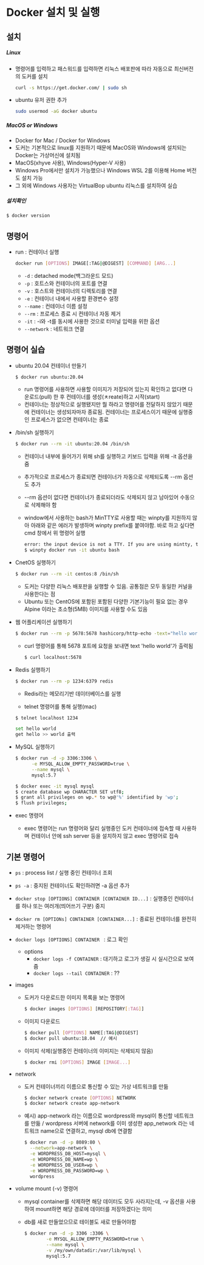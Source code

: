 # Docker 설치 및 실행



## 설치

##### Linux

- 명령어를 입력하고 패스워드를 입력하면 리눅스 배포판에 따라 자동으로 최신버전의 도커를 설치

  ```bash
  curl -s https://get.docker.com/ | sudo sh
  ```

- ubuntu 유저 권한 추가

  ```bash
  sudo usermod -aG docker ubuntu
  ```



##### MacOS or Windows

- Docker for Mac / Docker for Windows
- 도커는 기본적으로 linux를 지원하기 때문에 MacOS와 Windows에 설치되는 Docker는 가상머신에 설치됨
- MacOS(xhyve 사용), Windows(Hyper-V 사용)
- Windows Pro에서만 설치가 가능했으나 Windows WSL 2를 이용해 Home 버전도 설치 가능
- 그 외에 Windows 사용자는 VirtualBop ubuntu 리눅스를 설치하여 실습



##### 설치확인

```bash
$ docker version
```



## 명령어

- run : 컨테이너 실행

  ```bash
  docker run [OPTIONS] IMAGE[:TAG|@DIGEST] [COMMAND] [ARG...]
  ```

  - `-d` : detached mode(백그라운드 모드)
  - `-p` : 호트스와 컨테이너의 포트를 연결
  - `-v` : 호스트와 컨테이너의 디렉토리를 연결
  - `-e` : 컨테이너 내에서 사용할 환경변수 설정
  - `--name` : 컨테이너 이름 설정
  - `--rm` : 프로세스 종료 시 컨테이너 자동 제거
  - `-it` : -i와 -t를 동시에 사용한 것으로 터미널 입력을 위한 옵션
  - `--network` : 네트워크 연결



## 명령어 실습

- ubuntu 20.04 컨테이너 만들기

  ```bash
  $ docker run ubuntu:20.04
  ```

  - run 명령어를 사용하면 사용할 이미지가 저장되어 있는지 확인하고 없다면 다운로드(pull) 한 후 컨테이너를 생성(ㅊreate)하고 시작(start)
  - 컨테이너는 정상적으로 실행됐지만 뭘 하라고 명령어를 전달하지 않았기 때문에 컨테이너는 생성되자마자 종료됨. 컨테이너는 프로세스이기 때문에 실행중인 프로세스가 없으면 컨테이너는 종료

- /bin/sh 실행하기

  ```bash
  $ docker run --rm -it ubuntu:20.04 /bin/sh
  ```

  - 컨테이너 내부에 들어가기 위해 sh를 실행하고 키보드 입력을 위해 -it 옵션을 줌

  - 추가적으로 프로세스가 종료되면 컨테이너가 자동으로 삭제되도록 --rm 옵션도 추가

  - --rm 옵션이 없다면 컨테이너가 종료되더라도 삭제되지 않고 남아있어 수동으로 삭제해야 함

  - window에서 사용하는 bash가 MinTTY로 사용할 때는 winpty를 지원하지 않아 아래와 같은 에러가 발생하며  winpty prefix를 붙여야함. 바로 하고 싶다면 cmd 창에서 위 명령어 실행

    ```bash
    error: the input device is not a TTY. If you are using mintty, try prefixing the command with 'winpty'
    $ winpty docker run -it ubuntu bash
    ```

- CnetOS 실행하기

  ```bash
  $ docker run --rm -it centos:8 /bin/sh
  ```

  - 도커는 다양한 리눅스 배포판을 실행할 수 있음. 공통점은 모두 동일한 커널을 사용한다는 점
  - Ubuntu 또는 CentOS에 포함된 포함된 다양한 기본기능이 필요 없는 경우 Alpine 이라는 초소형(5MB) 이미지를 사용할 수도 있음

- 웹 어플리케이션 실행하기

  ```bash
  $ docker run --rm -p 5678:5678 hashicorp/http-echo -text="hello world" 
  ```

  - curl 명령어를 통해 5678 포트에 요청을 보내면 text 'hello world'가 출력됨

    ```bash
    $ curl localhost:5678
    ```

- Redis 실행하기

  ```bash
  $ docker run --rm -p 1234:6379 redis
  ```

  - Redis라는 메모리기반 데이터베이스를 실행

  -  telnet 명령어를 통해 실행(mac)

    ```bash
    $ telnet localhost 1234
    ```

    ```bash
    set hello world
    get hello >> world 출력
    ```

- MySQL 실행하기

  ```bash
  $ docker run -d -p 3306:3306 \
   		-e MYSQL_ALLOW_EMPTY_PASSWORD=true \
   		--name mysql \
   		mysql:5.7
  ```

  ```bash
  $ docker exec -it mysql mysql 
  $ create database wp CHARACTER SET utf8;
  $ grant all privileges on wp.* to wp@'%' identified by 'wp';
  $ flush privileges;
  ```

- exec 명령어
  - exec 명령어는 run 명령어와 달리 실행중인 도커 컨테이너에 접속할 때 사용하며 컨테이너 안에 ssh server 등을 설치하지 않고 exec 명령어로 접속



## 기본 명령어

- `ps` : process list / 실행 중인 컨테이너 조회
- `ps -a` : 중지된 컨테이너도 확인하려면 -a 옵션 추가
- `docker stop [OPTIONS] CONTAINER [CONTAINER ID...]` : 실행중인 컨테이너를 하나 또는 여러개(띄어쓰기 구분) 중지
- `docker rm [OPTIONs] CONTAINER [CONTAINER...]` : 종료된 컨테이너를 완전히 제거하는 명령어

- `docker logs [OPTIONS] CONTAINER ` : 로그 확인
  - options
    - `docker logs -f CONTAINER` : 대기하고 로그가 생길 시 실시간으로 보여줌
    - `docker logs --tail CONTAINER` : ??



- images

  - 도커가 다운로드한 이미지 목록을 보는 명령어

    ```bash
    $ docker images [OPTIONS] [REPOSITORY[:TAG]]
    ```

  - 이미지 다운로드

    ```bash
    $ docker pull [OPTIONS] NAME[:TAG|@DIGEST]
    $ docker pull ubuntu:18.04  // 예시
    ```

  - 이미지 삭제(실행중인 컨테이너의 이미지는 삭제되지 않음)

    ```bash
    $ docker rmi [OPTIONS] IMAGE [IMAGE...]
    ```

- network

  - 도커 컨테이너끼리 이름으로 통신할 수 있는 가상 네트워크를 만듦

    ```bash
    $ docker network create [OPTIONS] NETWORK
    $ docker network create app-network
    ```

  - 예시) app-network 라는 이름으로 wordpress와 mysql이 통신할 네트워크를 만듦 / wordpress 서버에 network를 이미 생성한 app_network 라는 네트워크 name으로 연결하고, mysql db에 연결함

    ```bash
    $ docker run -d -p 8089:80 \
      --network=app-network \
      -e WORDPRESS_DB_HOST=mysql \
      -e WORDPRESS_DB_NAME=wp \
      -e WORDPRESS_DB_USER=wp \
      -e WORDPRESS_DB_PASSWORD=wp \
      wordpress
    ```

- volume mount (-v) 명령어

  - mysql container를 삭제하면 해당 데이터도 모두 사라지는데, -v 옵션을 사용하여 mount하면 해당 경로에 데이터를 저장하겠다는 의미

  - db를 새로 만들었으므로 테이블도 새로 만들어야함

    ```bash
    $ docker run -d -p 3306 :3306 \
     		-e MYSQL_ALLOW_EMPTY_PASSWORD=true \
     		--name mysql \
     		-v /my/own/datadir:/var/lib/mysql \
     		mysql:5.7
    ```